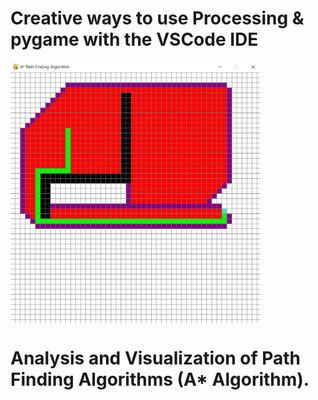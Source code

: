 # Creative ways to use Processing & pygame with the VSCode IDE
<img align="center" alt="Execution" width="400" src="Execution.png">

# Analysis and Visualization of Path Finding Algorithms (A* Algorithm).
